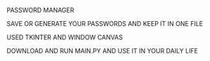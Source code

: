 PASSWORD MANAGER

SAVE OR GENERATE YOUR PASSWORDS AND KEEP IT IN ONE FILE

USED TKINTER AND WINDOW CANVAS

DOWNLOAD AND RUN MAIN.PY AND USE IT IN YOUR DAILY LIFE
